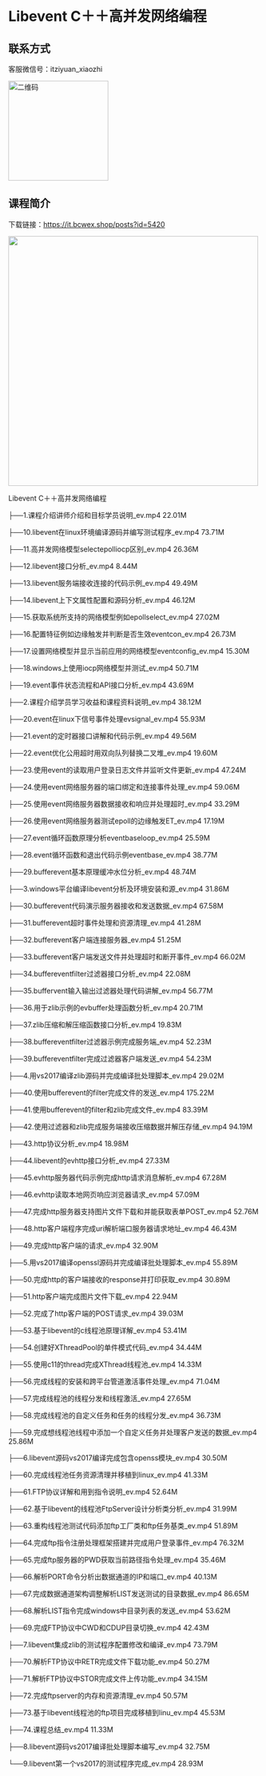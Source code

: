# Libevent C＋＋高并发网络编程

## 联系方式

客服微信号：itziyuan_xiaozhi

<img src="https://ziyuanyun.oss-cn-guangzhou.aliyuncs.com/common/20240614073449/666b82192834a.jpg" width="200" height="200" alt="二维码">

## 课程简介

下载链接：https://it.bcwex.shop/posts?id=5420

<img src="https://ziyuanyun.oss-cn-guangzhou.aliyuncs.com/yun/20241201161941/674c1c1d57823.jpg" width="500" alt="">

  

 Libevent C＋＋高并发网络编程

 ├──1.课程介绍讲师介绍和目标学员说明_ev.mp4 22.01M

 ├──10.libevent在linux环境编译源码并编写测试程序_ev.mp4 73.71M

 ├──11.高并发网络模型selectepolliocp区别_ev.mp4 26.36M

 ├──12.libevent接口分析_ev.mp4 8.44M

 ├──13.libevent服务端接收连接的代码示例_ev.mp4 49.49M

 ├──14.libevent上下文属性配置和源码分析_ev.mp4 46.12M

 ├──15.获取系统所支持的网络模型例如epollselect_ev.mp4 27.02M

 ├──16.配置特征例如边缘触发并判断是否生效eventcon_ev.mp4 26.73M

 ├──17.设置网络模型并显示当前应用的网络模型eventconfig_ev.mp4 15.30M

 ├──18.windows上使用iocp网络模型并测试_ev.mp4 50.71M

 ├──19.event事件状态流程和API接口分析_ev.mp4 43.69M

 ├──2.课程介绍学员学习收益和课程资料说明_ev.mp4 38.12M

 ├──20.event在linux下信号事件处理evsignal_ev.mp4 55.93M

 ├──21.event的定时器接口讲解和代码示例_ev.mp4 49.56M

 ├──22.event优化公用超时用双向队列替换二叉堆_ev.mp4 19.60M

 ├──23.使用event的读取用户登录日志文件并监听文件更新_ev.mp4 47.24M

 ├──24.使用event网络服务器的端口绑定和连接事件处理_ev.mp4 59.06M

 ├──25.使用event网络服务器数据接收和响应并处理超时_ev.mp4 33.29M

 ├──26.使用event网络服务器测试epoll的边缘触发ET_ev.mp4 17.19M

 ├──27.event循环函数原理分析eventbaseloop_ev.mp4 25.59M

 ├──28.event循环函数和退出代码示例eventbase_ev.mp4 38.77M

 ├──29.bufferevent基本原理缓冲水位分析_ev.mp4 48.74M

 ├──3.windows平台编译libevent分析及环境安装和源_ev.mp4 31.86M

 ├──30.bufferevent代码演示服务器接收和发送数据_ev.mp4 67.58M

 ├──31.bufferevent超时事件处理和资源清理_ev.mp4 41.28M

 ├──32.bufferevent客户端连接服务器_ev.mp4 51.25M

 ├──33.bufferevent客户端发送文件并处理超时和断开事件_ev.mp4 66.02M

 ├──34.buffereventfilter过滤器接口分析_ev.mp4 22.08M

 ├──35.buffervent输入输出过滤器处理代码讲解_ev.mp4 56.77M

 ├──36.用于zlib示例的evbuffer处理函数分析_ev.mp4 20.71M

 ├──37.zlib压缩和解压缩函数接口分析_ev.mp4 19.83M

 ├──38.buffereventfilter过滤器示例完成服务端_ev.mp4 52.23M

 ├──39.buffereventfilter完成过滤器客户端发送_ev.mp4 54.23M

 ├──4.用vs2017编译zlib源码并完成编译批处理脚本_ev.mp4 29.02M

 ├──40.使用bufferevent的filter完成文件的发送_ev.mp4 175.22M

 ├──41.使用bufferevent的filter和zlib完成文件_ev.mp4 83.39M

 ├──42.使用过滤器和zlib完成服务端接收压缩数据并解压存储_ev.mp4 94.19M

 ├──43.http协议分析_ev.mp4 18.98M

 ├──44.libevent的evhttp接口分析_ev.mp4 27.33M

 ├──45.evhttp服务器代码示例完成http请求消息解析_ev.mp4 67.28M

 ├──46.evhttp读取本地网页响应浏览器请求_ev.mp4 57.09M

 ├──47.完成http服务器支持图片文件下载和并能获取表单POST_ev.mp4 52.76M

 ├──48.http客户端程序完成uri解析端口服务器请求地址_ev.mp4 46.43M

 ├──49.完成http客户端的请求_ev.mp4 32.90M

 ├──5.用vs2017编译openssl源码并完成编译批处理脚本_ev.mp4 55.89M

 ├──50.完成http的客户端接收的response并打印获取_ev.mp4 30.89M

 ├──51.http客户端完成图片文件下载_ev.mp4 22.94M

 ├──52.完成了http客户端的POST请求_ev.mp4 39.03M

 ├──53.基于libevent的c线程池原理详解_ev.mp4 53.41M

 ├──54.创建好XThreadPool的单件模式代码_ev.mp4 34.44M

 ├──55.使用c11的thread完成XThread线程池_ev.mp4 14.33M

 ├──56.完成线程的安装和跨平台管道激活事件处理_ev.mp4 71.04M

 ├──57.完成线程池的线程分发和线程激活_ev.mp4 27.65M

 ├──58.完成线程池的自定义任务和任务的线程分发_ev.mp4 36.73M

 ├──59.完成想线程池线程中添加一个自定义任务并处理客户发送的数据_ev.mp4 25.86M

 ├──6.libevent源码vs2017编译完成包含openss模块_ev.mp4 30.50M

 ├──60.完成线程池任务资源清理并移植到linux_ev.mp4 41.33M

 ├──61.FTP协议详解和用到指令说明_ev.mp4 52.64M

 ├──62.基于libevent的线程池FtpServer设计分析类分析_ev.mp4 31.99M

 ├──63.重构线程池测试代码添加ftp工厂类和ftp任务基类_ev.mp4 51.89M

 ├──64.完成ftp指令注册处理框架搭建并完成用户登录事件_ev.mp4 76.32M

 ├──65.完成ftp服务器的PWD获取当前路径指令处理_ev.mp4 35.46M

 ├──66.解析PORT命令分析出数据通道的IP和端口_ev.mp4 40.13M

 ├──67.完成数据通道架构调整解析LIST发送测试的目录数据_ev.mp4 86.65M

 ├──68.解析LIST指令完成windows中目录列表的发送_ev.mp4 53.62M

 ├──69.完成FTP协议中CWD和CDUP目录切换_ev.mp4 42.43M

 ├──7.libevent集成zlib的测试程序配置修改和编译_ev.mp4 73.79M

 ├──70.解析FTP协议中RETR完成文件下载功能_ev.mp4 50.27M

 ├──71.解析FTP协议中STOR完成文件上传功能_ev.mp4 34.15M

 ├──72.完成ftpserver的内存和资源清理_ev.mp4 50.57M

 ├──73.基于libevent线程池的ftp项目完成移植到linu_ev.mp4 45.53M

 ├──74.课程总结_ev.mp4 11.33M

 ├──8.libevent源码vs2017编译批处理脚本编写_ev.mp4 32.75M

 └──9.libevent第一个vs2017的测试程序完成_ev.mp4 28.93M

  